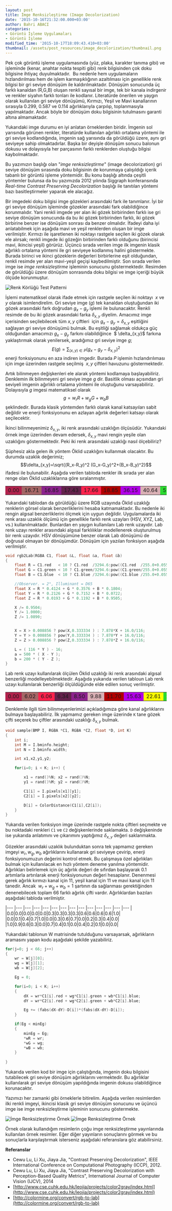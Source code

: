 ```yaml
---
layout: post
title: İmge Renksizleştirme (Image Decolorization)
date: '2015-10-16T21:32:00.000+03:00'
author: Bahri ABACI
categories:
- Görüntü İşleme Uygulamaları
- Görüntü İşleme
modified_time: '2015-10-17T18:09:43.410+03:00'
thumbnail: /assets/post_resources/image_decolorization/thumbnail.png
---
```


Pek çok görüntü işleme uygulamasında (yüz, plaka, karakter tanıma gibi)
ve işleminde (kenar, anahtar nokta tespiti gibi) renk bilgisinden çok
doku bilgisine ihtiyaç duyulmaktadır.  Bu nedenle hem uygulamaların
hızlandırılması hem de işlem karmaşıklığının azaltılması için genellikle
renk bilgisi bir gri seviye dönüşüm ile kaldırılmaktadır. Dönüşüm
sonucunda üç farklı kanaldan (R,G,B) oluşan renkli sayısal bir imge, tek
bir kanala indirgenir ve renkler siyahın farklı tonları ile kodlanır.
Literatürde önerilen ve yaygın olarak kullanılan gri seviye dönüşümü,
Kırmızı, Yeşil ve Mavi kanallarının sırasıyla 0.299, 0.587 ve 0.114
ağırlıklarıyla çarpılıp, toplanmasıyla yapılmaktadır. Ancak böyle bir
dönüşüm doku bilgisinin tutulmasını garanti altına almamaktadır.

<!--more-->

Yukarıdaki imge durumu en iyi anlatan örneklerden biridir. İmgenin sol
yarısında görünen renkler, literatürde kullanılan ağırlıklı ortalama
yöntemi ile gri seviye kodlandığında, imgenin sağ yarısında da görüldüğü
üzere, aynı gri seviyeye sahip olmaktadırlar. Başka bir deyişle dönüşüm
sonucu balonun dokusu ve dolayısıyla her parçasının farklı renklerden
oluştuğu bilgisi kaybolmaktadır. 

Bu yazımızın başlığı olan "*imge renksizleştirme*" (image
decolorization) gri seviye dönüşüm sırasında doku bilgisinin de
korunmaya çalışıldığı içerik tabanlı bir görüntü işleme yöntemidir. Bu
konu başlığı altında çeşitli yöntemler bulunsa da bu yazımızda 2012
yılında Siggraph konferansında *Real-time Contrast Preserving
Decolorization* başlığı ile tanıtılan yöntemi bazı basitleştirmeler
yaparak ele alacağız. 

Bir imgedeki doku bilgisi imge gözekleri arasındaki fark ile tanımlanır.
İyi bir gri seviye dönüşüm işleminde gözekler arasındaki fark
olabildiğince korunmalıdır. Yani renkli imgede yer alan iki gözek
birbirinden farklı ise gri seviye dönüşüm sonucunda da bu iki gözek
birbirinden farklı, iki gözek birbirine benzer ise dönüşüm sonrası da
benzer olmalıdır. İfadeyi daha iyi anlatabilmek için aşağıda mavi ve
yeşil renklerden oluşan bir imge verilmiştir. Kırmızı ile işaretlenen
iki noktayı rastgele seçilen iki gözek olarak ele alırsak; renkli imgede
iki gözeğin birbirinden farklı olduğunu (birincisi mavi, ikincisi yeşil)
görürüz. Üçüncü sırada verilen imge ilk imgenin klasik ağırlıklı
ortalama yöntemi ile gri seviyeye kodlanmış halini göstermekte. Burada
birinci ve ikinci gözeklerin değerleri birbirlerine eşit olduğundan,
renkli resimde yer alan mavi-yeşil geçişi kaybedilmiştir. Son sırada
verilen imge ise *imge renksizleştirme* işleminin sonucunu
göstermektedir. Resimden de görüldüğü üzere dönüşüm sonrasında doku
bilgisi ve imge içeriği büyük ölçüde korunmuştur.

![Renk Körlüğü Test Patterni][image_decolorization]

İşlemi matematiksel olarak ifade etmek için rastgele seçilen iki noktayı
 $x$ ve $y$ olarak isimlendirelim. Gri seviye imge ($g$) tek kanaldan
oluştuğundan iki gözek arasındaki fark doğrudan $g_x-g_y$ işlemi ile
bulunacaktır. Renkli resimde de bu iki gözek arasındaki farka
$\delta_{x,y}$ diyelim. Amacımız imge içerisinden seçilebilecek tüm
$x,y$ çiftleri  için $g_x-g_y  =  \delta_{x,y}$ eşitliğini sağlayan
gri seviye dönüşümü bulmak. Bu eşitliği sağlamak oldukça güç olduğundan
amacımızı $g_x-g_y$ farkını olabildiğince  $ \delta_{x,y}$ farkına
yaklaştırmak olarak yenilersek, aradığımız gri seviye imge $g$; $$E(g) =
\sum_{(x,y)\in P} (g_x-g_y  -  \delta_{x,y})^2$$enerji
fonksiyonunu en aza indiren imgedir. Burada $P$ işlemin hızlandırılıması
için imge üzerinden rastgele seçilmiş  $x,y$ çiftleri havuzunu
göstermektedir.

Artık bilinmeyen değişkenleri ele alarak yöntemi kodlamaya başlayabiliriz. Denklemin ilk bilinmeyeni gri seviye imge $g$ dir. Basitlik olması açısından gri seviyeli imgenin ağırlıklı ortalama yöntemi ile oluştuğunu varsayabiliriz. Dolayısıyla $g$ imgesi matematiksel olarak $$g=w_rR+w_gG+w_bB$$şeklindedir. Burada klasik yöntemden farklı olarak kanal katsayıları sabit değildir ve enerji fonksiyonunu en azlayan ağırlık değerleri katsayı olarak seçilecektir.  
  
İkinci bilinmeyenimiz $\delta_{x,y}$, iki renk arasındaki uzaklığın ölçüsüdür. Yukarıdaki örnek imge üzerinden devam edersek, $\delta_{x,y}$ mavi rengin yeşile olan uzaklığını göstermektedir. Peki iki renk arasındaki uzaklığı nasıl ölçebiliriz?

  

Şüphesiz akla gelen ilk yöntem Öklid uzaklığını kullanmak olacaktır. Bu durumda uzaklık değerimiz; $$\delta_{x,y}=\sqrt{(R_x-R_y)^2 (G_x-G_y)^2+(B_x-B_y)^2}$$ifadesi ile bulunabilir. Aşağıda verilen tabloda renkler ilk sırada yer alan renge olan Öklid uzaklıklarına göre sıralanmıştır.

<table class="spectrum boxed">
<tbody>
<tr>     
<td style="background-color: #b1224c;">0.00</td>
<td style="background-color: #a56666;">16.71</td>
<td style="background-color: #8b228c;">16.85</td>
<td style="background-color: #64224c;">17.43</td>
<td style="background-color: #ff224c;">17.66</td>
<td style="background-color: #b10000;">18.85</td>
<td style="background-color: #b100e8;">36.15</td>
<td style="background-color: #d8afb4;">40.64</td>
<td style="background-color: #2cda30;">51.79</td>
<td style="background-color: #fcff00;">55.57</td>
</tr>
</tbody>
</table>

Yukarıdaki tablodan da görüldüğü üzere RGB uzayında Öklid uzaklığı
renklerin görsel olarak benzerliklerini hesaba katmamaktadır. Bu nedenle
iki rengin algısal benzerliklerini ölçmek için uygun değildir.
Uygulamalarda iki renk arası uzaklık ölçümü için genellikle farklı renk
uzayları (HSV, XYZ, Lab, vs.) kullanılmaktadır. Bunlardan en yaygın
kullanılanı Lab renk uzayıdır. Lab renk uzayı renkler arasındaki algısal
farklılıklar modellenerek oluşturulmuş bir renk uzayıdır. HSV dönüşümüne
benzer olarak Lab dönüşümü de doğrusal olmayan bir dönüşümdür. Dönüşüm
için yazılan fonksiyon aşağıda verilmiştir.

```c
void rgb2Lab(RGBA C1, float &L, float &a, float &b)
{
    float R = C1.red   < 10 ? C1.red  /3294.6:pow((C1.red  /255.0+0.055)/1.055,2.4);
    float G = C1.green < 10 ? C1.green/3294.6:pow((C1.green/255.0+0.055)/1.055,2.4);
    float B = C1.blue  < 10 ? C1.blue /3294.6:pow((C1.blue /255.0+0.055)/1.055,2.4);

    //Observer. = 2°, Illuminant = D65
    float X = R * 0.4124 + G * 0.3576 + B * 0.1804;
    float Y = R * 0.2126 + G * 0.7152 + B * 0.0722;
    float Z = R * 0.0193 + G * 0.1192 + B * 0.9505;

    X /= 0.9504;
    Y /= 1.0000;
    Z /= 1.0890;


    X = X > 0.008856 ? pow(X,0.333334 ) : 7.878*X + 16.0/116;
    Y = Y > 0.008856 ? pow(Y,0.333334 ) : 7.878*Y + 16.0/116;
    Z = Z > 0.008856 ? pow(Z,0.333334 ) : 7.878*Z + 16.0/116;

    L = ( 116 * Y ) - 16;
    a = 500 * ( X - Y );
    b = 200 * ( Y - Z );
}
```
  

Lab renk uzayı kullanılarak ölçülen Öklid uzaklığı iki renk arasındaki algısal benzerliği modelleyebilmektedir. Aşağıda yukarıda verilen tabloun Lab renk uzayı kullanılarak benzerliği ölçüldüğünde elde edilen sonuç verilmiştir.

<table class="spectrum boxed">
<tbody>
<tr>         
<td style="background-color: #b1224c;">0.00</td>
<td style="background-color: #a56666;">6.02</td>
<td style="background-color: #ff224c;">6.06</td>
<td style="background-color: #64224c;">6.34</td>
<td style="background-color: #8b228c;">8.50</td>
<td style="background-color: #d8afb4;">9.88</td>
<td style="background-color: #b10000;">11.70</td>
<td style="background-color: #b100e8;">15.63</td>
<td style="background-color: #fcff00;">22.61</td>
<td style="background-color: #2cda30;">25.64</td>
</tr>
</tbody>
</table>

Denklemle ilgili tüm bilinmeyenlerimizi açıkladığımıza göre kanal ağırlıklarını bulmaya başlayabiliriz. İlk yapmamız gereken imge üzerinde `K` tane gözek çifti seçerek bu çiftler arasındaki uzaklığı $\delta_{x,y}$ bulmak.

```c
void sample(BMP I, RGBA *C1, RGBA *C2, float *D, int K)
{
    int i;
    int M = I.bminfo.height;
    int N = I.bminfo.width;

    int x1,x2,y1,y2;

    for(i=0; i < K; i++) {

        x1 = rand()%N; x2 = rand()%N;
        y1 = rand()%M; y2 = rand()%M;

        C1[i] = I.pixels[x1][y1];
        C2[i] = I.pixels[x2][y2];

        D[i] = ColorDistance(C1[i],C2[i]);
    }
}
```

Yukarıda verilen fonksiyon imge üzerinde rastgele nokta çiftleri seçmekte ve bu noktadaki renkleri `C1` ve `C2` değişkenlerinde saklamakta. `D` değişkeninde ise yukarıda anlatımını ve çıkarımını yaptığımız $\delta_{x,y}$ değeri saklanmakta.

Gözekler arasındaki uzaklık bulunduktan sonra tek yapmamız gereken
imgeyi $w_r, w_g, w_b$ ağırlıklarını kullanarak gri seviyeye çevirip,
enerji fonksiyonumuzun değerini kontrol etmek. Bu çalışmaya özel
ağırlıkları bulmak için kullanılacak en hızlı yöntem deneme yanılma
yöntemidir. Ağırlıkları belirlemek için üç ağırlık değeri de sıfırdan
başlayarak 0.1 artımlarla artırılarak enerji fonksiyonunun değeri
hesaplanır. Denenmesi gerek ağırlık kırmızı kanal için 11, yeşil kanal
için 11 ve mavi kanal için 11 tanedir. Ancak  $w_r+w_g+w_b=1$
şartının da sağlanması gerektiğinden denenebilecek toplam 66 farklı
ağırlık çifti vardır. Ağırlıklardan bazıları aşağıdaki tabloda
verilmiştir.

|--- |--- |--- |--- |--- |--- |--- |--- |--- |--- |--- |--- |--- |--- |
|0.0|0.0|0.0|0.0|0.0|0.3|0.3|0.3|0.3|0.6|0.6|0.6|0.6|1.0|
|0.0|0.1|0.4|0.7|1.0|0.0|0.3|0.6|0.7|0.0|0.2|0.3|0.4|0.0|
|1.0|0.9|0.6|0.3|0.0|0.7|0.4|0.1|0.0|0.4|0.2|0.1|0.0|0.0|

Yukarıdaki tablonun W matrisinde tutulduğunu varsayarsak, ağırlıkların
aramasını yapan kodu aşağıdaki şekilde yazabiliriz.

```c
for(j=0; j < 66; j++) 
{
    wr = W[j][0];
    wg = W[j][1];
    wb = W[j][2];

    Eg = 0;

    for(i=0; i < K; i++) 
    {
        dX = wr*C1[i].red + wg*C1[i].green + wb*C1[i].blue;
        dY = wr*C2[i].red + wg*C2[i].green + wb*C2[i].blue;

        Eg += (fabs(dX-dY)-D[i])*(fabs(dX-dY)-D[i]);
    }

    if(Eg < minEg) 
    {
        minEg = Eg;
        *wR = wr;
        *wG = wg;
        *wB = wb;
    }
                
}
```

Yukarıda verilen kod bir imge için çalıştığında, imgenin doku bilgisini
tutabilecek gri seviye dönüşüm ağırlıklarını vermektedir. Bu ağırlıklar
kullanılarak gri seviye dönüşüm yapıldığında imgenin dokusu
olabildiğince korunacaktır.  
  
Yazımızı her zamanki gibi örneklerle bitirelim. Aşağıda verilen
resimlerden ilki renkli imgeyi, ikincisi klasik gri seviye dönüşüm
sonucunu ve üçüncü imge ise imge renksizleştirme işleminin sonucunu
göstermekte.  
  
![İmge Renksizleştirme Örnek][image_decolor2]
![İmge Renksizleştirme Örnek][image_decolor1]
  
Örnek olarak kullandığım resimlerin çoğu imge renksizleştirme
yayınlarında kullanılan örnek resimler. Eğer diğer yayınların
sonuçlarını görmek ve bu sonuçlarla karşılaştırmak isterseniz aşağıdaki
referanslara göz atabilirsiniz.  
  
**Referanslar**  

*  Cewu Lu, Li Xu, Jiaya Jia, "Contrast Preserving Decolorization", IEEE International Conference on Computational Photography (ICCP), 2012.
*  Cewu Lu, Li Xu, Jiaya Jia, "Contrast Preserving Decolorization with Perception-Based Quality Metrics", International Journal of Computer Vision (IJCV), 2014
*  [http://www.cse.cuhk.edu.hk/leojia/projects/color2gray/index.html](http://www.cse.cuhk.edu.hk/leojia/projects/color2gray/index.html)
*  [http://colormine.org/convert/rgb-to-lab](http://colormine.org/convert/rgb-to-lab)

[RESOURCES]: # (List of the resources used by the blog post)
[image_decolorization]: /assets/post_resources/image_decolorization/image_decolorization.png
[image_decolor1]: /assets/post_resources/image_decolorization/image_decolor1.png
[image_decolor2]: /assets/post_resources/image_decolorization/image_decolor2.png
